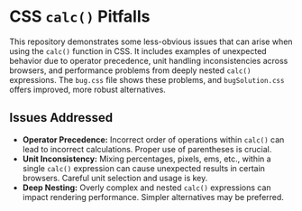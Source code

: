 # CSS `calc()` Pitfalls

This repository demonstrates some less-obvious issues that can arise when using the `calc()` function in CSS.  It includes examples of unexpected behavior due to operator precedence, unit handling inconsistencies across browsers, and performance problems from deeply nested `calc()` expressions. The `bug.css` file shows these problems, and `bugSolution.css` offers improved, more robust alternatives.

## Issues Addressed

* **Operator Precedence:**  Incorrect order of operations within `calc()` can lead to incorrect calculations. Proper use of parentheses is crucial.
* **Unit Inconsistency:**  Mixing percentages, pixels, ems, etc., within a single `calc()` expression can cause unexpected results in certain browsers. Careful unit selection and usage is key.
* **Deep Nesting:** Overly complex and nested `calc()` expressions can impact rendering performance.  Simpler alternatives may be preferred.
